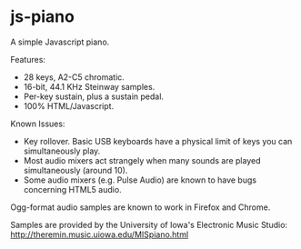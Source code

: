 js-piano
========

A simple Javascript piano.

Features:

* 28 keys, A2-C5 chromatic.
* 16-bit, 44.1 KHz Steinway samples.
* Per-key sustain, plus a sustain pedal.
* 100% HTML/Javascript.

Known Issues:

* Key rollover. Basic USB keyboards have a physical limit of keys you can simultaneously play.
* Most audio mixers act strangely when many sounds are played simultaneously (around 10).
* Some audio mixers (e.g. Pulse Audio) are known to have bugs concerning HTML5 audio.

Ogg-format audio samples are known to work in Firefox and Chrome.

Samples are provided by the University of Iowa's Electronic Music Studio:
http://theremin.music.uiowa.edu/MISpiano.html